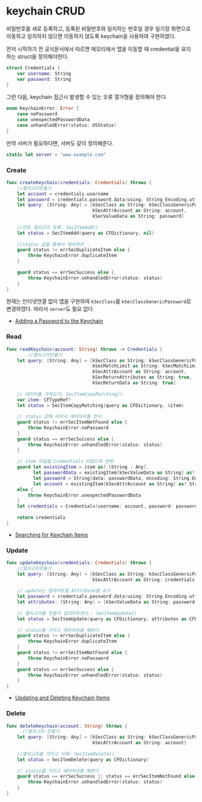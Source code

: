 # keychain CRUD

비밀번호를 새로 등록하고, 등록된 비밀번호와 일치하는 번호일 경우 일기장 화면으로 이동하고 일치하지 않으면 이동하지 않도록 keychain을 사용하여 구현하였다.

먼저 시작하기 전 공식문서에서 따르면 메모리에서 앱을 이동할 때 credential을 유지하는 struct을 정의해야한다.

```swift
struct Credentials {
    var username: String
    var password: String
}
```

그런 다음, keychain 접근시 발생할 수 있는 오류 열거형을 정의해야 한다.

```swift
enum KeychainError: Error {
    case noPassword
    case unexpectedPasswordData
    case unhandledError(status: OSStatus)
}
```

만약 서버가 필요하다면, 서버도 같이 정의해준다.

```swift
static let server = "www.example.com"
```

### Create

```swift
func createKeychain(credentials: Credentials) throws {
    //열쇠고리만들기
    let account = credentials.username
    let password = credentials.password.data(using: String.Encoding.utf8)!
    let query: [String: Any] = [kSecClass as String: kSecClassGenericPassword,
                                kSecAttrAccount as String: account,
                                kSecValueData as String: password]
        
    //만든 열쇠고리 등록: SecItemAdd()
    let status = SecItemAdd(query as CFDictionary, nil)
        
    //status 값을 통해서 에러처리
    guard status != errSecDuplicateItem else {
        throw KeychainError.duplicateItem
    }
        
    guard status == errSecSuccess else {
        throw KeychainError.unhandledError(status: status)
    }
}
```

현재는 인터넷연결 없이 앱을 구현하여 `kSecClass`를 `kSecClassGenericPassword`로 변경하였다. 따라서 `server`도 필요 없다.

- [Adding a Password to the Keychain](https://developer.apple.com/documentation/security/keychain_services/keychain_items/adding_a_password_to_the_keychain)

### Read

```swift
func readKeychain(account: String) throws -> Credentials {
        //열쇠고리만들기
    let query: [String: Any] = [kSecClass as String: kSecClassGenericPassword,
                                kSecMatchLimit as String: kSecMatchLimitOne,
                                kSecAttrAccount as String: account,
                                kSecReturnAttributes as String: true,
                                kSecReturnData as String: true]
      
    // 데이터를 가져오기: SecItemCopyMatching()
    var item: CFTypeRef?
    let status = SecItemCopyMatching(query as CFDictionary, &item)
        
    // status 값에 따라서 에러처리를 한다.
    guard status != errSecItemNotFound else {
        throw KeychainError.noPassword
    }      
    guard status == errSecSuccess else {
        throw KeychainError.unhandledError(status: status)
    }
        
    // item 타입을 Credentials 타입으로 변환
    guard let existingItem = item as? [String : Any],
          let passwordData = existingItem[kSecValueData as String] as? Data,
          let password = String(data: passwordData, encoding: String.Encoding.utf8),
          let account = existingItem[kSecAttrAccount as String] as? String
    else {
        throw KeychainError.unexpectedPasswordData
    }
    let credentials = Credentials(username: account, password: password)
        
    return credentials
}
```
- [Searching for Keychain Items](https://developer.apple.com/documentation/security/keychain_services/keychain_items/searching_for_keychain_items)


### Update

```swift
func updateKeychain(credentials: Credentials) throws {
    //열쇠고리만들기
    let query: [String: Any] = [kSecClass as String: kSecClassGenericPassword,
                                kSecAttrAccount as String: credentials.username]
        
    // update는 업데이트할 Attribute를 요구
    let password = credentials.password.data(using: String.Encoding.utf8)!
    let attributes: [String: Any] = [kSecValueData as String: password]
            
    // 열쇠고리를 만들어 업데이트한다.: SecItemUpdate()
    let status = SecItemUpdate(query as CFDictionary, attributes as CFDictionary)
        
    // status를 가지고 에러처리를 해준다.
    guard status != errSecDuplicateItem else {
        throw KeychainError.duplicateItem
    }
    guard status != errSecItemNotFound else {
        throw KeychainError.noPassword
    }   
    guard status == errSecSuccess else {
        throw KeychainError.unhandledError(status: status)
    }
}
```
- [Updating and Deleting Keychain Items](https://developer.apple.com/documentation/security/keychain_services/keychain_items/updating_and_deleting_keychain_items)

### Delete

```swift
func deleteKeychain(account: String) throws {
      //열쇠고리 만들기
    let query: [String: Any] = [kSecClass as String: kSecClassGenericPassword,
                                kSecAttrAccount as String: account]
        
    //열쇠고리를 가지고 삭제: SecItemDelete()
    let status = SecItemDelete(query as CFDictionary)
        
    // status를 가지고 에러처리를 해준다.
    guard status == errSecSuccess || status == errSecItemNotFound else {
        throw KeychainError.unhandledError(status: status)
    }
}
```

